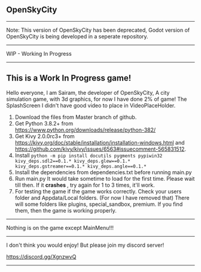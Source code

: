 OpenSkyCity
----------------------------------------------------------------------------------------------------------------------------------------------------------------------------------------------------------
______

Note: This version of OpenSkyCity has been deprecated, Godot version of OpenSkyCity is being developed in a seperate repository.
_______________________________________________________________________________________________________________________________

WIP - Working In Progress 
__________________________________________________________________________________________________________________________________________________________________________________________________________

This is a Work In Progress game! 
----------------------------------------------------------------------------------------------------------------------------------------------------------------------------------------------------------

Hello everyone, I am Sairam, the developer of OpenSkyCity, A city simulation game, with 3d graphics, for now I have done 2% of game! The SplashScreen I didn't have good video to place in VideoPlaceHolder.

1. Download the files from Master branch of github.
2. Get Python 3.8.2+ from https://www.python.org/downloads/release/python-382/
3. Get Kivy 2.0.0rc3+ from https://kivy.org/doc/stable/installation/installation-windows.html and https://github.com/kivy/kivy/issues/6563#issuecomment-565831512.
4. Install `python -m pip install docutils pygments pypiwin32 kivy_deps.sdl2==0.1.* kivy_deps.glew==0.1.* kivy_deps.gstreamer==0.1.* kivy_deps.angle==0.1.*`  
5. Install the dependencies from dependencies.txt before running main.py
6. Run main.py It would take sometime to load for the first time. Please wait till then. If it <b> crashes </b>, try again for 1 to 3 times, it'll work. 
7. For testing the game if the game works correctly. Check your users folder and Appdata/Local folders. (For now I have removed that)
There will some folders like plugins, special_sandbox, premium. If you find them, then the game is working properly.
_____________________________________________________________________________________________________________________________________________________________________________________________________________

Nothing is on the game except MainMenu!!!

_____________________________________________________________________________________________________________________________________________________________________________________________________________

I don't think you would enjoy! But please join my discord server!

https://discord.gg/XgnzwvQ

______________________________________________________________________________________________________________________________________________________________________________________________________________
